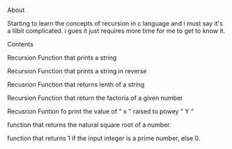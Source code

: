 About

Starting to learn the concepts of recursion in c language and i must say it's a lilbit complicated. i gues it just requires more time for me to get to know it.



Contents

Recursion Function that prints a string

Recursion Function that prints a string in reverse

Recusrion Function that returns lenth of a string

Recursion Function that return the factoria of a given number

Recusrion Funtion fo print the value of " x " raised to powey " Y "

function that returns the natural square root of a number.

function that returns 1 if the input integer is a prime number, else 0.
